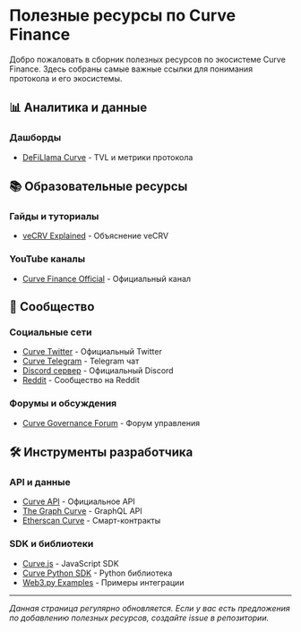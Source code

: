 # Полезные ресурсы по Curve Finance

Добро пожаловать в сборник полезных ресурсов по экосистеме Curve Finance. Здесь собраны самые важные ссылки для понимания протокола и его экосистемы.

## 📊 Аналитика и данные

### Дашборды
- [DeFiLlama Curve](https://defillama.com/protocol/curve-finance) - TVL и метрики протокола




## 📚 Образовательные ресурсы

### Гайды и туториалы
- [veCRV Explained](https://resources.curve.fi/faq/vote-escrowed-crv) - Объяснение veCRV

### YouTube каналы
- [Curve Finance Official](https://www.youtube.com/c/CurveFinance) - Официальный канал


## 💬 Сообщество

### Социальные сети
- [Curve Twitter](https://twitter.com/curvefinance) - Официальный Twitter
- [Curve Telegram](https://t.me/curvefi) - Telegram чат
- [Discord сервер](https://discord.gg/rgrfS7W) - Официальный Discord
- [Reddit](https://www.reddit.com/r/CurveFinance/) - Сообщество на Reddit

### Форумы и обсуждения
- [Curve Governance Forum](https://gov.curve.fi/) - Форум управления


## 🛠️ Инструменты разработчика

### API и данные
- [Curve API](https://api.curve.fi/) - Официальное API
- [The Graph Curve](https://thegraph.com/hosted-service/subgraph/convex-community/curve-pools) - GraphQL API
- [Etherscan Curve](https://etherscan.io/address/0x7d86446ddb609ed0f5f8684acf30380a356b2b4c) - Смарт-контракты

### SDK и библиотеки
- [Curve.js](https://github.com/curvefi/curve-js) - JavaScript SDK
- [Curve Python SDK](https://github.com/curvefi/curve-contract) - Python библиотека
- [Web3.py Examples](https://web3py.readthedocs.io/) - Примеры интеграции

---

*Данная страница регулярно обновляется. Если у вас есть предложения по добавлению полезных ресурсов, создайте issue в репозитории.*